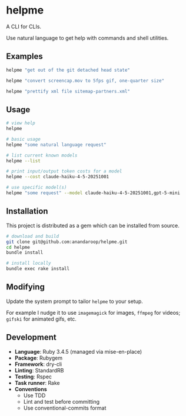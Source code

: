 # helpme

A CLI for CLIs.

Use natural language to get help with commands and shell utilities.

## Examples

```sh
helpme "get out of the git detached head state"

helpme "convert screencap.mov to 5fps gif, one-quarter size"

helpme "prettify xml file sitemap-partners.xml"
```

## Usage

```sh
# view help
helpme

# basic usage
helpme "some natural language request"

# list current known models
helpme --list

# print input/output token costs for a model
helpme --cost claude-haiku-4-5-20251001

# use specific model(s)
helpme "some request" --model claude-haiku-4-5-20251001,gpt-5-mini
```

## Installation

This project is distributed as a gem which can be installed from source.

```sh
# download and build
git clone git@github.com:anandaroop/helpme.git
cd helpme
bundle install
```

```sh
# install locally
bundle exec rake install
```

## Modifying

Update the system prompt to tailor `helpme` to your setup.

For example I nudge it to use `imagemagick` for images, `ffmpeg` for videos; `gifski` for animated gifs, etc.

## Development

- **Language**: Ruby 3.4.5 (managed via mise-en-place)
- **Package**: Rubygem
- **Framework**: dry-cli
- **Linting**: StandardRB
- **Testing**: Rspec
- **Task runner**: Rake
- **Conventions**
  - Use TDD
  - Lint and test before committing
  - Use conventional-commits format
